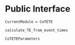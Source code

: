 # Public Interface

```@meta
CurrentModule = CoTETE
```

```@docs
calculate_TE_from_event_times
```

```@docs
CoTETEParameters
```
